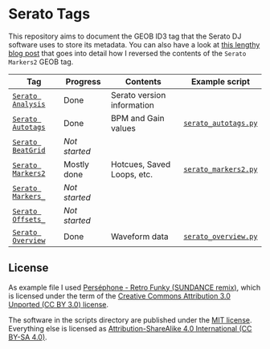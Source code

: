 # Serato Tags

This repository aims to document the GEOB ID3 tag that the Serato DJ software uses to store its metadata.
You can also have a look at [this lengthy blog post](https://homepage.ruhr-uni-bochum.de/jan.holthuis/posts/reversing-seratos-geob-tags) that goes into detail how I reversed the contents of the `Serato Markers2` GEOB tag.

| Tag                                          | Progress      | Contents                   | Example script
| -------------------------------------------- | ------------- | -------------------------- | --------------
| [`Serato Analysis`](docs/serato_analysis.md) | Done          | Serato version information |
| [`Serato Autotags`](docs/serato_autotags.md) | Done          | BPM and Gain values        | [`serato_autotags.py`](scripts/serato_autotags.py)
| [`Serato BeatGrid`](docs/serato_beatgrid.md) | *Not started* |                            |
| [`Serato Markers2`](docs/serato_markers2.md) | Mostly done   | Hotcues, Saved Loops, etc. | [`serato_markers2.py`](scripts/serato_markers2.py)
| [`Serato Markers_`](docs/serato_markers_.md) | *Not started* |                            |
| [`Serato Offsets_`](docs/serato_offsets_.md) | *Not started* |                            |
| [`Serato Overview`](docs/serato_overview.md) | Done          | Waveform data              | [`serato_overview.py`](scripts/serato_overview.py)

## License

As example file I used [Perséphone - Retro Funky (SUNDANCE remix)](https://soundcloud.com/sundancemusic/pers-phone-retro-funky), which is licensed under the term of the [Creative Commons Attribution 3.0 Unported (CC BY 3.0) license](https://creativecommons.org/licenses/by/3.0/).

The software in the scripts directory are published under the [MIT license](LICENSE).
Everything else is licensed as [Attribution-ShareAlike 4.0 International (CC BY-SA 4.0)](https://creativecommons.org/licenses/by-sa/4.0/).
